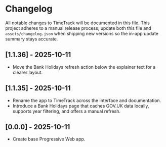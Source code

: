 # Changelog

All notable changes to TimeTrack will be documented in this file. This project adheres to a manual release process; update both this file and `assets/changelog.json` when shipping new versions so the in-app update summary stays accurate.

## [1.1.36] - 2025-10-11
- Move the Bank Holidays refresh action below the explainer text for a clearer layout.

## [1.1.35] - 2025-10-11
- Rename the app to TimeTrack across the interface and documentation.
- Introduce a Bank Holidays page that caches GOV.UK data locally, supports year filtering, and offers a manual refresh.

## [0.0.0] - 2025-10-11
- Create base Progressive Web app.
